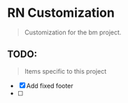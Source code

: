 # RN Customization
> Customization for the bm project.

## TODO: 
> Items specific to this project
- [x] Add fixed footer
- [ ] 

